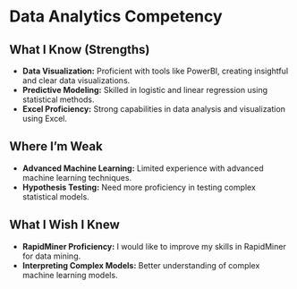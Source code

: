 # Data Analytics Competency

## What I Know (Strengths)
- **Data Visualization:** Proficient with tools like PowerBI, creating insightful and clear data visualizations.
- **Predictive Modeling:** Skilled in logistic and linear regression using statistical methods.
- **Excel Proficiency:** Strong capabilities in data analysis and visualization using Excel.

## Where I’m Weak
- **Advanced Machine Learning:** Limited experience with advanced machine learning techniques.
- **Hypothesis Testing:** Need more proficiency in testing complex statistical models.

## What I Wish I Knew
- **RapidMiner Proficiency:** I would like to improve my skills in RapidMiner for data mining.
- **Interpreting Complex Models:** Better understanding of complex machine learning models.
